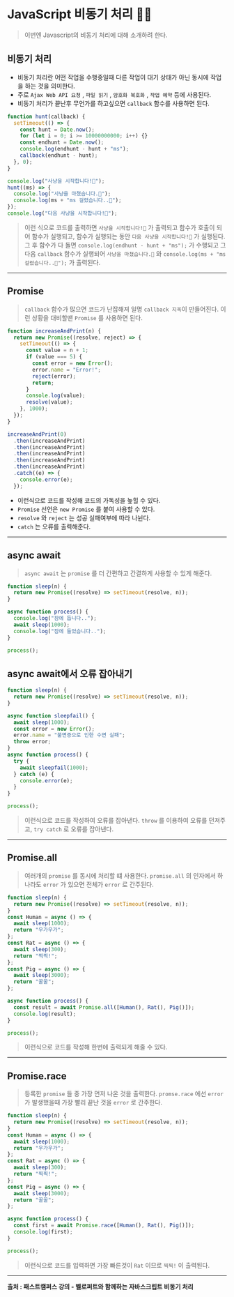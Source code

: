 # JavaScript 비동기 처리 🥷🏼

> 이번엔 Javascript의 비동기 처리에 대해 소개하려 한다.

## 비동기 처리 

- 비동기 처리란 어떤 작업을 수행중일때 다른 작업이 대기 상태가 아닌 동시에 작업을 하는 것을 의미한다.
- 주로 `Ajax Web API 요청` , `파일 읽기` , `암호화 복호화` , `작업 예약` 등에 사용된다.
- 비동기 처리가 끝난후 무언가를 하고싶으면 `callback` 함수를 사용하면 된다.

```javascript
function hunt(callback) {
  setTimeout(() => {
    const hunt = Date.now();
    for (let i = 0; i >= 10000000000; i++) {}
    const endhunt = Date.now();
    console.log(endhunt - hunt + "ms");
    callback(endhunt - hunt);
  }, 0);
}

console.log("사냥을 시작합니다!🦴");
hunt((ms) => {
  console.log("사냥을 마쳤습니다.🦴");
  console.log(ms + "ms 걸렸습니다..🦴");
});
console.log("다음 사냥을 시작합니다!🦴");
```

> 이런 식으로 코드를 출력하면 `사냥을 시작합니다!🦴` 가 출력되고 함수가 호출이 되어 함수가 실행되고, 함수가 실행되는 동안 `다음 사냥을 시작합니다!🦴` 가 실행된다. 그 후 함수가 다 돌면 `console.log(endhunt - hunt + "ms");` 가 수행되고 그 다음 `callback` 함수가 실행되어 `사냥을 마쳤습니다.🦴` 와 `console.log(ms + "ms 걸렸습니다..🦴");` 가 출력된다.

--- 

## Promise

> `callback` 함수가 많으면 코드가 난잡해져 일명 `callback 지옥`이 만들어진다. 이런 상황을 대비할땐 `Promise` 를 사용하면 된다.

```javascript
function increaseAndPrint(n) {
  return new Promise((resolve, reject) => {
    setTimeout(() => {
      const value = n + 1;
      if (value === 5) {
        const error = new Error();
        error.name = "Error!";
        reject(error);
        return;
      }
      console.log(value);
      resolve(value);
    }, 1000);
  });
}

increaseAndPrint(0)
  .then(increaseAndPrint)
  .then(increaseAndPrint)
  .then(increaseAndPrint)
  .then(increaseAndPrint)
  .then(increaseAndPrint)
  .catch((e) => {
    console.error(e);
  });
```

- 이런식으로 코드를 작성해 코드의 가독성을 높힐 수 있다.
- `Promise` 선언은 `new Promise` 를 붙여 사용할 수 있다.
- `resolve` 와 `reject` 는 성공 실패여부에 따라 나뉜다.
- `catch` 는 오류를 출력해준다.

---

## async await

> `async await` 는 `promise` 를 더 간편하고 간결하게 사용할 수 있게 해준다.

```javascript
function sleep(n) {
  return new Promise((resolve) => setTimeout(resolve, n));
}

async function process() {
  console.log("잠에 듭니다..");
  await sleep(1000);
  console.log("잠에 들었습니다..");
}

process();
```

## async await에서 오류 잡아내기 

```javascript
function sleep(n) {
  return new Promise((resolve) => setTimeout(resolve, n));
}

async function sleepfail() {
  await sleep(1000);
  const error = new Error();
  error.name = "불면증으로 인한 수면 실패";
  throw error;
}
async function process() {
  try {
    await sleepfail(1000);
  } catch (e) {
    console.error(e);
  }
}

process();
```

> 이런식으로 코드를 작성하여 오류를 잡아낸다. `throw` 를 이용하여 오류를 던져주고, `try catch` 로 오류를 잡아낸다.

---

## Promise.all 

> 여러개의 `promise` 를 동시에 처리할 떄 사용한다. `promise.all` 의 인자에서 하나라도 `error` 가 있으면 전체가 `error` 로 간주된다.

```javascript
function sleep(n) {
  return new Promise((resolve) => setTimeout(resolve, n));
}
const Human = async () => {
  await sleep(1000);
  return "우가우가";
};
const Rat = async () => {
  await sleep(300);
  return "찍찍!";
};
const Pig = async () => {
  await sleep(3000);
  return "꿀꿀";
};

async function process() {
  const result = await Promise.all([Human(), Rat(), Pig()]);
  console.log(result);
}

process();
```

> 이런식으로 코드를 작성해 한번에 출력되게 해줄 수 있다.

---

## Promise.race 

> 등록한 `promise` 들 중 가장 먼저 나온 것을 출력한다. `promse.race` 에선 `error` 가 발생했을때 가장 빨리 끝난 것을 `error` 로 간주한다.

```javascript
function sleep(n) {
  return new Promise((resolve) => setTimeout(resolve, n));
}
const Human = async () => {
  await sleep(1000);
  return "우가우가";
};
const Rat = async () => {
  await sleep(300);
  return "찍찍!";
};
const Pig = async () => {
  await sleep(3000);
  return "꿀꿀";
};

async function process() {
  const first = await Promise.race([Human(), Rat(), Pig()]);
  console.log(first);
}

process();
```

> 이런식으로 코드를 입력하면 가장 빠른것이 `Rat` 이므로 `찍찍!` 이 출력된다.

---

**출처 : 패스트캠퍼스 강의 - 벨로퍼트와 함께하는 자바스크립트 비동기 처리**